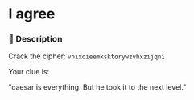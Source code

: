 # I agree
### 📄 Description
Crack the cipher: `vhixoieemksktorywzvhxzijqni`

Your clue is:

"caesar is everything. But he took it to the next level."
